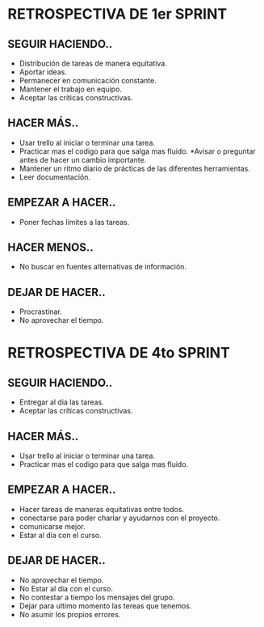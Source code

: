 # RETROSPECTIVA DE 1er SPRINT

## SEGUIR HACIENDO..

* Distribución de tareas de manera equitativa.
* Aportar ideas.
* Permanecer en comunicación constante.
* Mantener el trabajo en equipo.
* Aceptar las críticas constructivas.

## HACER MÁS..

* Usar trello al iniciar o terminar una tarea.
* Practicar mas el codigo para que salga mas fluido.
*Avisar o preguntar antes de hacer un cambio importante.
* Mantener un ritmo diario de prácticas de las diferentes herramientas.
* Leer documentación.

## EMPEZAR A HACER..

* Poner fechas límites a las tareas.

## HACER MENOS..

* No buscar en fuentes alternativas de información.

## DEJAR DE HACER..

* Procrastinar.
* No aprovechar el tiempo.


# RETROSPECTIVA DE 4to SPRINT

## SEGUIR HACIENDO..

* Entregar al dia las tareas.
* Aceptar las críticas constructivas.

## HACER MÁS..

* Usar trello al iniciar o terminar una tarea.
* Practicar mas el codigo para que salga mas fluido.

## EMPEZAR A HACER..

* Hacer tareas de maneras equitativas entre todos. 
* conectarse para poder charlar y ayudarnos con el proyecto. 
* comunicarse mejor. 
* Estar al dia con el curso.

## DEJAR DE HACER..

* No aprovechar el tiempo.
* No Estar al dia con el curso.
* No contestar a tiempo los mensajes del grupo. 
* Dejar para ultimo momento las tereas que tenemos.
* No asumir los propios errores.

